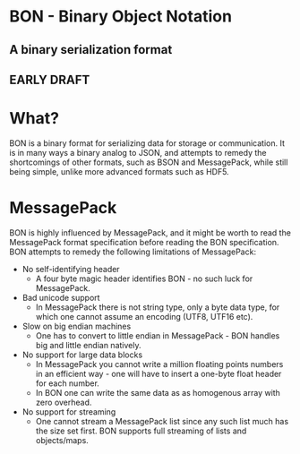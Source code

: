 BON - Binary Object Notation
============================

A binary serialization format
-----------------------------
EARLY DRAFT
-----------------------------


# What?
BON is a binary format for serializing data for storage or communication. It is in many ways a binary analog to JSON, and attempts to remedy the shortcomings of other formats, such as BSON and MessagePack, while still being simple, unlike more advanced formats such as HDF5.

# MessagePack
BON is highly influenced by MessagePack, and it might be worth to read the MessagePack format specification before reading the BON specification. BON attempts to remedy the following limitations of MessagePack:

* No self-identifying header
	* A four byte magic header identifies BON - no such luck for MessagePack.
* Bad unicode support
	* In MessagePack there is not string type, only a byte data type, for which one cannot assume an encoding (UTF8, UTF16 etc).
* Slow on big endian machines
	* One has to convert to little endian in MessagePack - BON handles big and little endian natively.
* No support for large data blocks
	* In MessagePack you cannot write a million floating points numbers in an efficient way - one will have to insert a one-byte float header for each number.
	* In BON one can write the same data as as homogenous array with zero overhead.
* No support for streaming
	* One cannot stream a MessagePack list since any such list much has the size set first. BON supports full streaming of lists and objects/maps.